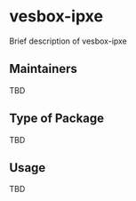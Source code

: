 # vesbox-ipxe

Brief description of vesbox-ipxe

## Maintainers

TBD

## Type of Package

TBD

## Usage

TBD

